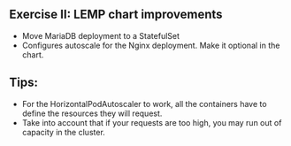 ## Exercise II: LEMP chart improvements

- Move MariaDB deployment to a StatefulSet
- Configures autoscale for the Nginx deployment. Make it optional in the chart.

## Tips:

- For the HorizontalPodAutoscaler to work, all the containers have to define the resources they will request.
- Take into account that if your requests are too high, you may run out of capacity in the cluster.
